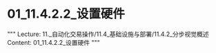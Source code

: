# 01_11.4.2.2_设置硬件

"""
Lecture: 11._自动化交易操作/11.4_基础设施与部署/11.4.2_分步视觉概述
Content: 01_11.4.2.2_设置硬件
"""

